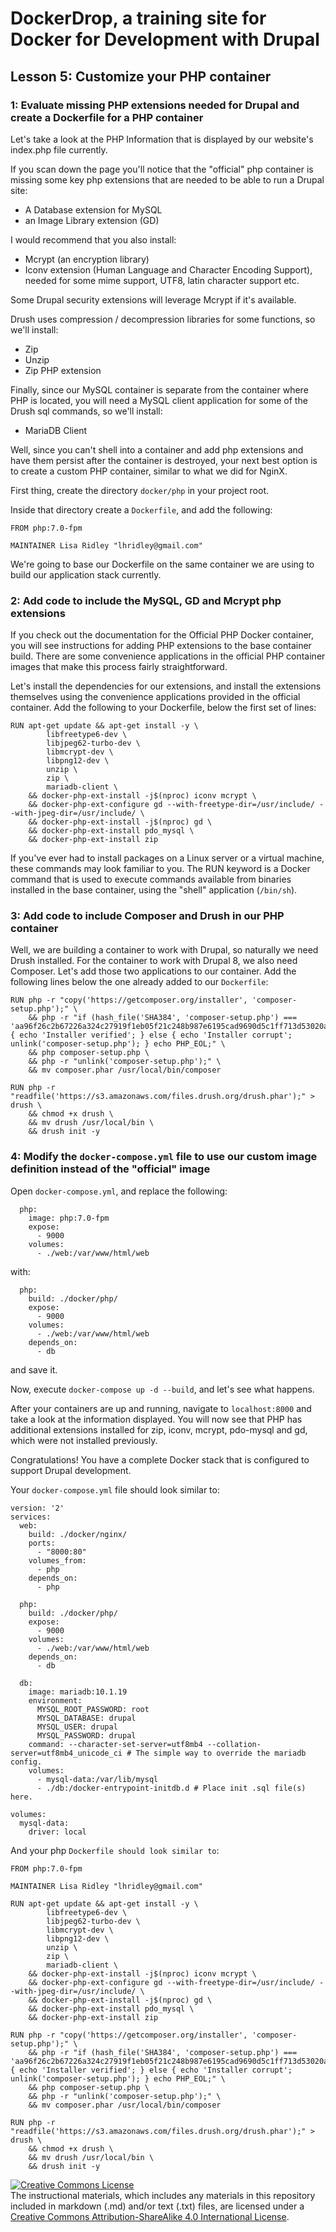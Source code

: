 # DockerDrop, a training site for Docker for Development with Drupal

## Lesson 5:  Customize your PHP container
 
### 1: Evaluate missing PHP extensions needed for Drupal and create a Dockerfile for a PHP container

Let's take a look at the PHP Information that is displayed by our website's index.php file currently.

If you scan down the page you'll notice that the "official" php container is missing some key php extensions that are needed to be able to run a Drupal site:

- A Database extension for MySQL
- an Image Library extension (GD)

I would recommend that you also install:
- Mcrypt (an encryption library)
- Iconv extension (Human Language and Character Encoding Support), needed for some mime support, UTF8, latin character support etc.

Some Drupal security extensions will leverage Mcrypt if it's available.

Drush uses compression / decompression libraries for some functions, so we'll install:
- Zip
- Unzip
- Zip PHP extension

Finally, since our MySQL container is separate from the container where PHP is located, you will need a MySQL client application for some of the Drush sql commands, so we'll install:
- MariaDB Client

Well, since you can't shell into a container and add php extensions and have them persist after the container is destroyed, your next best option is to create a custom PHP container, similar to what we did for NginX.

First thing, create the directory `docker/php` in your project root.

Inside that directory create a `Dockerfile`, and add the following:
~~~
FROM php:7.0-fpm

MAINTAINER Lisa Ridley "lhridley@gmail.com"
~~~

We're going to base our Dockerfile on the same container we are using to build our application stack currently.

### 2:  Add code to include the MySQL, GD and Mcrypt php extensions

If you check out the documentation for the Official PHP Docker container, you will see instructions for adding PHP extensions to the base container build.  There are some convenience applications in the official PHP container images that make this process fairly straightforward.

Let's install the dependencies for our extensions, and install the extensions themselves using the convenience applications provided in the official container.  Add the following to your Dockerfile, below the first set of lines:
~~~
RUN apt-get update && apt-get install -y \
        libfreetype6-dev \
        libjpeg62-turbo-dev \
        libmcrypt-dev \
        libpng12-dev \
        unzip \
        zip \
        mariadb-client \
    && docker-php-ext-install -j$(nproc) iconv mcrypt \
    && docker-php-ext-configure gd --with-freetype-dir=/usr/include/ --with-jpeg-dir=/usr/include/ \
    && docker-php-ext-install -j$(nproc) gd \
    && docker-php-ext-install pdo_mysql \
    && docker-php-ext-install zip
~~~

If you've ever had to install packages on a Linux server or a virtual machine, these commands may look familiar to you.  The RUN keyword is a Docker command that is used to execute commands available from binaries installed in the base container, using the "shell" application (`/bin/sh`).

### 3:  Add code to include Composer and Drush in our PHP container

Well, we are building a container to work with Drupal, so naturally we need Drush installed.  For the container to work with Drupal 8, we also need Composer.  Let's add those two applications to our container.  Add the following lines below the one already added to our `Dockerfile`:

~~~
RUN php -r "copy('https://getcomposer.org/installer', 'composer-setup.php');" \
    && php -r "if (hash_file('SHA384', 'composer-setup.php') === 'aa96f26c2b67226a324c27919f1eb05f21c248b987e6195cad9690d5c1ff713d53020a02ac8c217dbf90a7eacc9d141d') { echo 'Installer verified'; } else { echo 'Installer corrupt'; unlink('composer-setup.php'); } echo PHP_EOL;" \
    && php composer-setup.php \
    && php -r "unlink('composer-setup.php');" \
    && mv composer.phar /usr/local/bin/composer

RUN php -r "readfile('https://s3.amazonaws.com/files.drush.org/drush.phar');" > drush \
    && chmod +x drush \
    && mv drush /usr/local/bin \
    && drush init -y
~~~

### 4:  Modify the `docker-compose.yml` file to use our custom image definition instead of the "official" image

Open `docker-compose.yml`, and replace the following:

~~~
  php:
    image: php:7.0-fpm
    expose:
      - 9000
    volumes:
      - ./web:/var/www/html/web
~~~

with:

~~~
  php:
    build: ./docker/php/
    expose:
      - 9000
    volumes:
      - ./web:/var/www/html/web
    depends_on:
      - db
~~~

and save it.

Now, execute `docker-compose up -d --build`, and let's see what happens.

After your containers are up and running, navigate to `localhost:8000` and take a look at the information displayed.  You will now see that PHP has additional extensions installed for zip, iconv, mcrypt, pdo-mysql and gd, which were not installed previously.

Congratulations!  You have a complete Docker stack that is configured to support Drupal development.

Your `docker-compose.yml` file should look similar to:

~~~
version: '2'
services:
  web:
    build: ./docker/nginx/
    ports:
      - "8000:80"
    volumes_from:
      - php
    depends_on:
      - php

  php:
    build: ./docker/php/
    expose:
      - 9000
    volumes:
      - ./web:/var/www/html/web
    depends_on:
      - db

  db:
    image: mariadb:10.1.19
    environment:
      MYSQL_ROOT_PASSWORD: root
      MYSQL_DATABASE: drupal
      MYSQL_USER: drupal
      MYSQL_PASSWORD: drupal
    command: --character-set-server=utf8mb4 --collation-server=utf8mb4_unicode_ci # The simple way to override the mariadb config.
    volumes:
      - mysql-data:/var/lib/mysql
      - ./db:/docker-entrypoint-initdb.d # Place init .sql file(s) here.

volumes:
  mysql-data:
    driver: local
~~~

And your php `Dockerfile should look similar to`:

~~~
FROM php:7.0-fpm

MAINTAINER Lisa Ridley "lhridley@gmail.com"

RUN apt-get update && apt-get install -y \
        libfreetype6-dev \
        libjpeg62-turbo-dev \
        libmcrypt-dev \
        libpng12-dev \
        unzip \
        zip \
        mariadb-client \
    && docker-php-ext-install -j$(nproc) iconv mcrypt \
    && docker-php-ext-configure gd --with-freetype-dir=/usr/include/ --with-jpeg-dir=/usr/include/ \
    && docker-php-ext-install -j$(nproc) gd \
    && docker-php-ext-install pdo_mysql \
    && docker-php-ext-install zip

RUN php -r "copy('https://getcomposer.org/installer', 'composer-setup.php');" \
    && php -r "if (hash_file('SHA384', 'composer-setup.php') === 'aa96f26c2b67226a324c27919f1eb05f21c248b987e6195cad9690d5c1ff713d53020a02ac8c217dbf90a7eacc9d141d') { echo 'Installer verified'; } else { echo 'Installer corrupt'; unlink('composer-setup.php'); } echo PHP_EOL;" \
    && php composer-setup.php \
    && php -r "unlink('composer-setup.php');" \
    && mv composer.phar /usr/local/bin/composer

RUN php -r "readfile('https://s3.amazonaws.com/files.drush.org/drush.phar');" > drush \
    && chmod +x drush \
    && mv drush /usr/local/bin \
    && drush init -y
~~~

<a rel="license" href="http://creativecommons.org/licenses/by-sa/4.0/"><img alt="Creative Commons License" style="border-width:0" src="https://i.creativecommons.org/l/by-sa/4.0/88x31.png" /></a><br />The instructional materials, which includes any materials in this repository included in markdown (.md) and/or text (.txt) files, are licensed under a <a rel="license" href="http://creativecommons.org/licenses/by-sa/4.0/">Creative Commons Attribution-ShareAlike 4.0 International License</a>.
